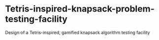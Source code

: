 # Tetris-inspired-knapsack-problem-testing-facility
Design of a Tetris-inspired, gamified knapsack algorithm testing facility
